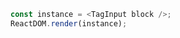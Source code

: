 <!--start-code-->

```js
const instance = <TagInput block />;
ReactDOM.render(instance);
```

<!--end-code-->
